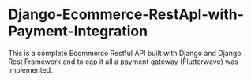 # Django-Ecommerce-RestApI-with-Payment-Integration
This is a complete Ecommerce Restful API built with Django and Django Rest Framework and to cap it all a payment gateway (Flutterwave) was implemented.
